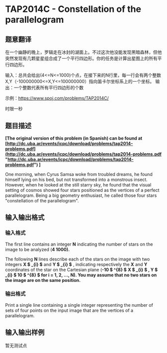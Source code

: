# TAP2014C - Constellation of the parallelogram

## 题意翻译

在一个幽静的晚上，罗辑走在冰封的湖面上。不过这次他没能发现黑暗森林，但他突然发现有几颗星星组合成了一个平行四边形。你的任务是计算出星图上的所有平行四边形。

输入：总共会给出(4<=N<=1000)个点，在接下来的N行里，每一行会有两个整数X,Y（-100000000<=X,Y<=100000000）指向笛卡尔坐标系上的一个坐标。 输出：一个整数代表所有平行四边形的个数

示例：https://www.spoj.com/problems/TAP2014C/

时限一秒

## 题目描述

**\[The original version of this problem (in Spanish) can be found at [http://dc.uba.ar/events/icpc/download/problems/tap2014-problems.pdf](http://dc.uba.ar/events/icpc/download/problems/tap2014-problems.pdf "http://dc.uba.ar/events/icpc/download/problems/tap2014-problems.pdf") \]**

One morning, when Cyrus Samsa woke from troubled dreams, he found himself lying on his bed, but not transformed into a monstrous insect. However, when he looked at the still starry sky, he found that the visual setting of cosmos showed four stars positioned as the vertices of a perfect parallelogram. Being a big geometry enthusiast, he called those four stars "constellation of the parallelogram".

## 输入输出格式

### 输入格式

The first line contains an integer **N** indicating the number of stars on the image to be analyzed (**4 ****1000**).****

The following **N** lines describe each of the stars on the image with two integers **X $ _{i} $** and **Y $ _{i} $** , indicating respectively the **X** and **Y** coordinates of the star on the Cartesian plane (**-10 $ ^{8} $** ****X $ _{i} $ , Y $ _{i} $** ****10 $ ^{8} $** for **i = 1, 2, ..., N**). You may assume that no two stars on the image are on the same position.****

### 输出格式

Print a single line containing a single integer representing the number of sets of four points on the input image that are the vertices of a parallelogram.

## 输入输出样例

暂无测试点

